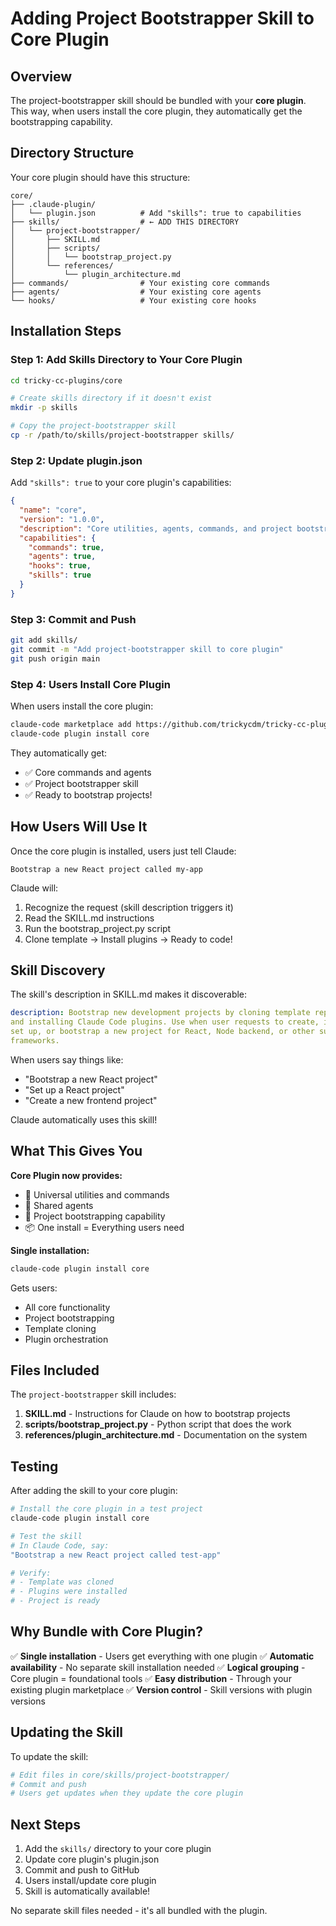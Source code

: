# Adding Project Bootstrapper Skill to Core Plugin

## Overview

The project-bootstrapper skill should be bundled with your **core plugin**. This way, when users install the core plugin, they automatically get the bootstrapping capability.

## Directory Structure

Your core plugin should have this structure:

```
core/
├── .claude-plugin/
│   └── plugin.json          # Add "skills": true to capabilities
├── skills/                  # ← ADD THIS DIRECTORY
│   └── project-bootstrapper/
│       ├── SKILL.md
│       ├── scripts/
│       │   └── bootstrap_project.py
│       └── references/
│           └── plugin_architecture.md
├── commands/                # Your existing core commands
├── agents/                  # Your existing core agents
└── hooks/                   # Your existing core hooks
```

## Installation Steps

### Step 1: Add Skills Directory to Your Core Plugin

```bash
cd tricky-cc-plugins/core

# Create skills directory if it doesn't exist
mkdir -p skills

# Copy the project-bootstrapper skill
cp -r /path/to/skills/project-bootstrapper skills/
```

### Step 2: Update plugin.json

Add `"skills": true` to your core plugin's capabilities:

```json
{
  "name": "core",
  "version": "1.0.0",
  "description": "Core utilities, agents, commands, and project bootstrapping",
  "capabilities": {
    "commands": true,
    "agents": true,
    "hooks": true,
    "skills": true
  }
}
```

### Step 3: Commit and Push

```bash
git add skills/
git commit -m "Add project-bootstrapper skill to core plugin"
git push origin main
```

### Step 4: Users Install Core Plugin

When users install the core plugin:

```bash
claude-code marketplace add https://github.com/trickycdm/tricky-cc-plugins
claude-code plugin install core
```

They automatically get:
- ✅ Core commands and agents
- ✅ Project bootstrapper skill
- ✅ Ready to bootstrap projects!

## How Users Will Use It

Once the core plugin is installed, users just tell Claude:

```
Bootstrap a new React project called my-app
```

Claude will:
1. Recognize the request (skill description triggers it)
2. Read the SKILL.md instructions
3. Run the bootstrap_project.py script
4. Clone template → Install plugins → Ready to code!

## Skill Discovery

The skill's description in SKILL.md makes it discoverable:

```yaml
description: Bootstrap new development projects by cloning template repositories 
and installing Claude Code plugins. Use when user requests to create, initialize, 
set up, or bootstrap a new project for React, Node backend, or other supported 
frameworks.
```

When users say things like:
- "Bootstrap a new React project"
- "Set up a React project"
- "Create a new frontend project"

Claude automatically uses this skill!

## What This Gives You

**Core Plugin now provides:**
- 🔧 Universal utilities and commands
- 🤖 Shared agents
- 🎯 Project bootstrapping capability
- 📦 One install = Everything users need

**Single installation:**
```bash
claude-code plugin install core
```

Gets users:
- All core functionality
- Project bootstrapping
- Template cloning
- Plugin orchestration

## Files Included

The `project-bootstrapper` skill includes:

1. **SKILL.md** - Instructions for Claude on how to bootstrap projects
2. **scripts/bootstrap_project.py** - Python script that does the work
3. **references/plugin_architecture.md** - Documentation on the system

## Testing

After adding the skill to your core plugin:

```bash
# Install the core plugin in a test project
claude-code plugin install core

# Test the skill
# In Claude Code, say:
"Bootstrap a new React project called test-app"

# Verify:
# - Template was cloned
# - Plugins were installed
# - Project is ready
```

## Why Bundle with Core Plugin?

✅ **Single installation** - Users get everything with one plugin
✅ **Automatic availability** - No separate skill installation needed
✅ **Logical grouping** - Core plugin = foundational tools
✅ **Easy distribution** - Through your existing plugin marketplace
✅ **Version control** - Skill versions with plugin versions

## Updating the Skill

To update the skill:

```bash
# Edit files in core/skills/project-bootstrapper/
# Commit and push
# Users get updates when they update the core plugin
```

## Next Steps

1. Add the `skills/` directory to your core plugin
2. Update core plugin's plugin.json
3. Commit and push to GitHub
4. Users install/update core plugin
5. Skill is automatically available!

No separate skill files needed - it's all bundled with the plugin.
